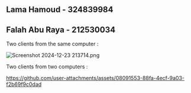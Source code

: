 ## Lama Hamoud - 324839984
## Falah Abu Raya - 212530034




Two clients from the same computer :

![Screenshot 2024-12-23 213714.png](../../OneDrive/%D7%AA%D7%9E%D7%95%D7%A0%D7%95%D7%AA/%D7%A6%D7%99%D7%9C%D7%95%D7%9E%D7%99%20%D7%9E%D7%A1%D7%9A/Screenshot%202024-12-23%20213714.png)

Two clients from two computers :

https://github.com/user-attachments/assets/08091553-88fa-4ecf-9a03-f2b69f9c0dad


